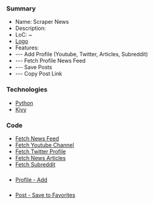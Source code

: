 ### Summary
- Name: Scraper News
- Description: 
- LoC: ~
- [Logo]()
- Features:
- \--- Add Profile (Youtube, Twitter, Articles, Subreddit)
- \--- Fetch Profile News Feed
- \--- Save Posts
- \--- Copy Post Link

### Technologies
- [Python](https://www.python.org)
- [Kivy](https://kivy.org)

### Code
- [Fetch News Feed]()
- [Fetch Youtube Channel]()
- [Fetch Twitter Profile]()
- [Fetch News Articles]()
- [Fetch Subreddit]()
###
- [Profile - Add]()
###
- [Post - Save to Favorites]()
